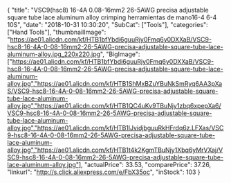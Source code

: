 {
	"title": "VSC9(hsc8) 16-4A 0.08-16mm2 26-5AWG precisa adjustable square tube lace aluminum alloy crimping herramientas de mano16-4 6-4 10S",
	"date": "2018-10-31 10:30:20",
	"SubCat": ["Tools"],
	"categories": ["Hand Tools"],
	"thumbnailImage": "https://ae01.alicdn.com/kf/HTB1bfYbdi6guuRjy0Fmq6y0DXXaB/VSC9-hsc8-16-4A-0-08-16mm2-26-5AWG-precisa-adjustable-square-tube-lace-aluminum-alloy.jpg_220x220.jpg",
	"BigImage": ["https://ae01.alicdn.com/kf/HTB1bfYbdi6guuRjy0Fmq6y0DXXaB/VSC9-hsc8-16-4A-0-08-16mm2-26-5AWG-precisa-adjustable-square-tube-lace-aluminum-alloy.jpg","https://ae01.alicdn.com/kf/HTB1ShMxBZuYBuNkSmRyq6AA3pXaS/VSC9-hsc8-16-4A-0-08-16mm2-26-5AWG-precisa-adjustable-square-tube-lace-aluminum-alloy.jpg","https://ae01.alicdn.com/kf/HTB1QC4uKv9TBuNjy1zbq6xpepXa6/VSC9-hsc8-16-4A-0-08-16mm2-26-5AWG-precisa-adjustable-square-tube-lace-aluminum-alloy.jpg","https://ae01.alicdn.com/kf/HTB1lJvidjbguuRkHFrdq6z.LFXas/VSC9-hsc8-16-4A-0-08-16mm2-26-5AWG-precisa-adjustable-square-tube-lace-aluminum-alloy.jpg","https://ae01.alicdn.com/kf/HTB1t4k2KgmTBuNjy1Xbq6yMrVXaj/VSC9-hsc8-16-4A-0-08-16mm2-26-5AWG-precisa-adjustable-square-tube-lace-aluminum-alloy.jpg"],
	"actualPrice": 33.53,
	"comparePrice": 37.26,
	"linkurl": "http://s.click.aliexpress.com/e/FbX35oc",
	"inStock": 103
}
